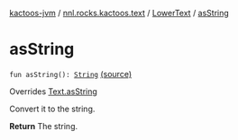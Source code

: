 [kactoos-jvm](../../index.md) / [nnl.rocks.kactoos.text](../index.md) / [LowerText](index.md) / [asString](.)

# asString

`fun asString(): `[`String`](https://kotlinlang.org/api/latest/jvm/stdlib/kotlin/-string/index.html) [(source)](https://github.com/neonailol/kactoos/blob/master/kactoos-jvm/src/main/kotlin/nnl/rocks/kactoos/text/LowerText.kt#L24)

Overrides [Text.asString](../../nnl.rocks.kactoos/-text/as-string.md)

Convert it to the string.

**Return**
The string.

